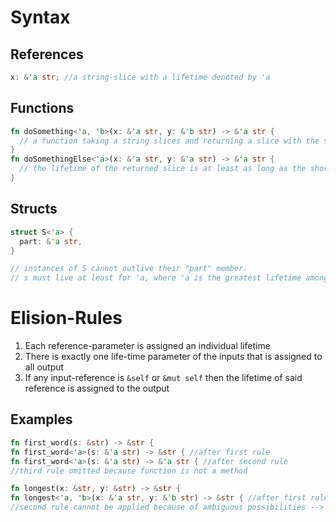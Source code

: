 # Syntax
## References
```rust
x: &'a str; //a string-slice with a lifetime denoted by 'a
```
## Functions
```rust
fn doSomething<'a, 'b>(x: &'a str, y: &'b str) -> &'a str {
  // a function taking a string slices and returning a slice with the same lifetime than the first parameter
}
fn doSomethingElse<'a>(x: &'a str, y: &'a str) -> &'a str {
  // the lifetime of the returned slice is at least as long as the shortest lifetime of the parameters
}
```

## Structs
```rust
struct S<'a> {
  part: &'a str,
}

// instances of S cannot outlive their "part" member.
// s must live at least for 'a, where 'a is the greatest lifetime among annotated members
```

# Elision-Rules
1. Each reference-parameter is assigned an individual lifetime
2. There is exactly one life-time parameter of the inputs that is assigned to all output
3. If any input-reference is `&self` or `&mut self` then the lifetime of said reference is assigned to the output

## Examples
```rust
fn first_word(s: &str) -> &str {
fn first_word<'a>(s: &'a str) -> &str { //after first rule
fn first_word<'a>(s: &'a str) -> &'a str { //after second rule
//third rule omitted because function is not a method

fn longest(x: &str, y: &str) -> &str {
fn longest<'a, 'b>(x: &'a str, y: &'b str) -> &str { //after first rule
//second rule cannot be applied because of ambiguous possibilities --> explicit lifetime parameters / annotations needed.
```

